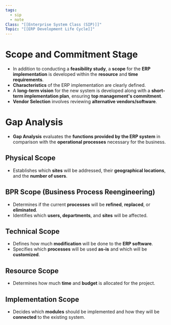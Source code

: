 ```yaml
---
tags:
  - sip
  - note
Class: "[[Enterprise System Class (SIP)]]"
Topic: "[[ERP Development Life Cycle]]"
---
```


# Scope and Commitment Stage

- In addition to conducting a **feasibility study**, a **scope** for the **ERP implementation** is developed within the **resource** and **time requirements**.
- **Characteristics** of the ERP implementation are clearly defined.
- A **long-term vision** for the new system is developed along with a **short-term implementation plan**, ensuring **top management's commitment**.
- **Vendor Selection** involves reviewing **alternative vendors/software**.

# Gap Analysis

- **Gap Analysis** evaluates the **functions provided by the ERP system** in comparison with the **operational processes** necessary for the business.

## Physical Scope

- Establishes which **sites** will be addressed, their **geographical locations**, and the **number of users**.

## BPR Scope (Business Process Reengineering)

- Determines if the current **processes** will be **refined**, **replaced**, or **eliminated**.
- Identifies which **users, departments**, and **sites** will be affected.

## Technical Scope

- Defines how much **modification** will be done to the **ERP software**.
- Specifies which **processes** will be used **as-is** and which will be **customized**.

## Resource Scope

- Determines how much **time** and **budget** is allocated for the project.

## Implementation Scope

- Decides which **modules** should be implemented and how they will be **connected** to the existing system.